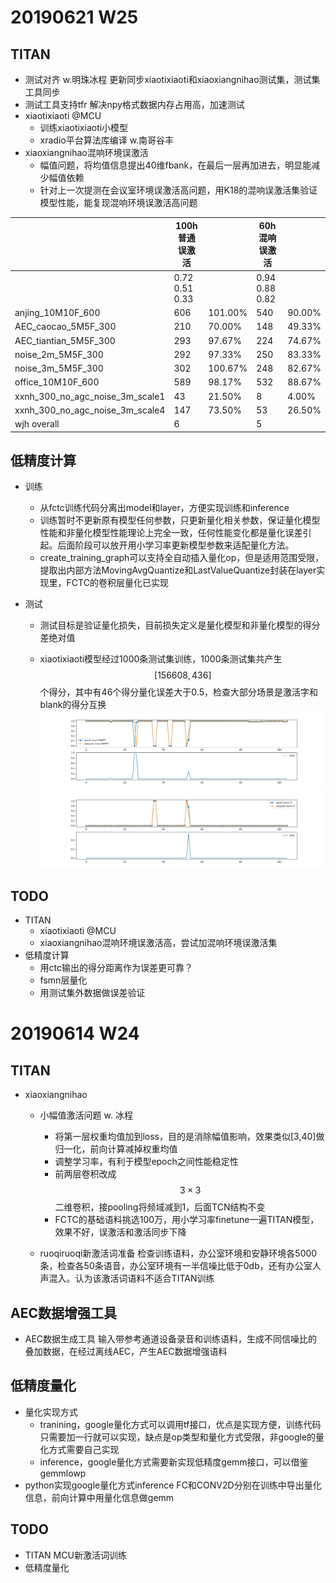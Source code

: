 

# 20190621 W25
## TITAN
- 测试对齐		w.明珠冰程
更新同步xiaotixiaoti和xiaoxiangnihao测试集，测试集工具同步
- 测试工具支持tfr
解决npy格式数据内存占用高，加速测试
- xiaotixiaoti @MCU
	- 训练xiaotixiaoti小模型
	- xradio平台算法库编译		w.南哥谷丰
- xiaoxiangnihao混响环境误激活
	- 幅值问题，将均值信息提出40维fbank，在最后一层再加进去，明显能减少幅值依赖
	- 针对上一次提测在会议室环境误激活高问题，用K18的混响误激活集验证模型性能，能复现混响环境误激活高问题

|                                 | 100h普通误激活 |         | 60h混响误激活  |        |
| ------------------------------- | -------------- | ------- | -------------- | ------ |
|                                 | 0.72 0.51 0.33 |         | 0.94 0.88 0.82 |        |
| anjing_10M10F_600               | 606            | 101.00% | 540            | 90.00% |
| AEC_caocao_5M5F_300             | 210            | 70.00%  | 148            | 49.33% |
| AEC_tiantian_5M5F_300           | 293            | 97.67%  | 224            | 74.67% |
| noise_2m_5M5F_300               | 292            | 97.33%  | 250            | 83.33% |
| noise_3m_5M5F_300               | 302            | 100.67% | 248            | 82.67% |
| office_10M10F_600               | 589            | 98.17%  | 532            | 88.67% |
| xxnh_300_no_agc_noise_3m_scale1 | 43             | 21.50%  | 8              | 4.00%  |
| xxnh_300_no_agc_noise_3m_scale4 | 147            | 73.50%  | 53             | 26.50% |
| wjh overall                     | 6              |         | 5              |        |


## 低精度计算
- 训练
	- 从fctc训练代码分离出model和layer，方便实现训练和inference
	- 训练暂时不更新原有模型任何参数，只更新量化相关参数，保证量化模型性能和非量化模型性能理论上完全一致，任何性能变化都是量化误差引起。后面阶段可以放开用小学习率更新模型参数来适配量化方法。
	- create_training_graph可以支持全自动插入量化op，但是适用范围受限，提取出内部方法MovingAvgQuantize和LastValueQuantize封装在layer实现里，FCTC的卷积层量化已实现
- 测试
	
	- 测试目标是验证量化损失，目前损失定义是量化模型和非量化模型的得分差绝对值
	
	- xiaotixiaoti模型经过1000条测试集训练，1000条测试集共产生$$[156608, 436]$$个得分，其中有46个得分量化误差大于0.5，检查大部分场景是激活字和blank的得分互换
	  ![](../assets/report/0621_quant_cnn_empty.png)
	  ![](../assets/report/0621_quant_cnn_ti.png)


## TODO
- TITAN
	- xiaotixiaoti @MCU
	- xiaoxiangnihao混响环境误激活高，尝试加混响环境误激活集
- 低精度计算
	- 用ctc输出的得分距离作为误差更可靠？
	- fsmn层量化
	- 用测试集外数据做误差验证



# 20190614 W24
## TITAN
- xiaoxiangnihao
	- 小幅值激活问题	w. 冰程
		- 将第一层权重均值加到loss，目的是消除幅值影响，效果类似[3,40]做归一化，前向计算减掉权重均值
		- 调整学习率，有利于模型epoch之间性能稳定性
		- 前两层卷积改成$$3\times3$$ 二维卷积，接pooling将频域减到1，后面TCN结构不变
		- FCTC的基础语料挑选100万，用小学习率finetune一遍TITAN模型，效果不好，误激活和激活同步下降

	- ruoqiruoqi新激活词准备
检查训练语料，办公室环境和安静环境各5000条，检查各50条语音，办公室环境有一半信噪比低于0db，还有办公室人声混入。认为该激活词语料不适合TITAN训练

## AEC数据增强工具
- AEC数据生成工具
输入带参考通道设备录音和训练语料，生成不同信噪比的叠加数据，在经过离线AEC，产生AEC数据增强语料

## 低精度量化
- 量化实现方式
	- tranining，google量化方式可以调用tf接口，优点是实现方便，训练代码只需要加一行就可以实现，缺点是op类型和量化方式受限，非google的量化方式需要自己实现
	- inference，google量化方式需要新实现低精度gemm接口，可以借鉴gemmlowp
- python实现google量化方式inference
FC和CONV2D分别在训练中导出量化信息，前向计算中用量化信息做gemm

## TODO
- TITAN MCU新激活词训练
- 低精度量化



